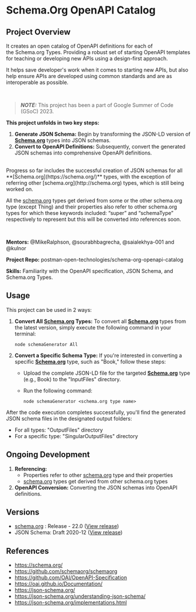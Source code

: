 
# Schema.Org OpenAPI Catalog
## Project Overview
It creates an open catalog of OpenAPI definitions for each of the Schema.org Types. Providing a robust set of starting OpenAPI templates for teaching or developing new APIs using a design-first approach. 

It helps save developer's work when it comes to starting new APIs, but also help ensure APIs are developed using common standards and are as interoperable as possible.

<br/>


> **_NOTE:_** This project has been a part of Google Summer of Code (GSoC) 2023.

**This project unfolds in two key steps:**

1. **Generate JSON Schema:** Begin by transforming the JSON-LD version of **[Schema.org](https://schema.org/)** types into JSON schemas.
2. **Convert to OpenAPI Definitions:** Subsequently, convert the generated JSON schemas into comprehensive OpenAPI definitions.

<br/>
Progress so far includes the successful creation of JSON schemas for all **[Schema.org](https://schema.org/)** types, with the exception of referring other [schema.org](http://schema.org) types, which is still being worked on. 

All the [schema.org](http://schema.org) types get derived from some or the other schema.org type (except Thing) and their properties also refer to other schema.org types for which these keywords included: “super” and “schemaType” respectively to represent but this will be converted into references soon.

<br/>

**Mentors:** @MikeRalphson, @sourabhbagrecha, @saialekhya-001 and @kulnor

**Project Repo:** postman-open-technologies/schema-org-openapi-catalog

**Skills:** Familiarity with the OpenAPI specification, JSON Schema, and Schema.org Types.


## Usage
This project can be used in 2 ways:

1. **Convert All [Schema.org](https://schema.org/) Types:** To convert all **[Schema.org](https://schema.org/)** types from the latest version, simply execute the following command in your terminal:
    
    ```
    node schemaGenerator All
    
    ```
    
2. **Convert a Specific Schema Type:** If you're interested in converting a specific **[Schema.org](https://schema.org/)** type, such as "Book," follow these steps:
    *  Upload the complete JSON-LD file for the targeted **[Schema.org](https://schema.org/)** type (e.g., Book) to the "InputFiles" directory.
    *  Run the following command:
        
        ```
        node schemaGenerator <schema.org type name>
        
        ```
        

After the code execution completes successfully, you'll find the generated JSON schema files in the designated output folders:

- For all types: "OutputFiles" directory
- For a specific type: "SingularOutputFiles" directory



## Ongoing Development
1. **Referencing:** 
    * Properties refer to other [schema.org](http://schema.org) type and their properties 
    * [schema.org](http://schema.org) types get derived from other schema.org types
2. **OpenAPI Conversion:** Converting the JSON schemas into OpenAPI definitions.



## Versions
- [schema.org](http://schema.org) : Release - 22.0 ([View release](https://github.com/schemaorg/schemaorg/blob/main/data/releases/22.0/schemaorg-current-https.jsonld))
- JSON Schema: Draft 2020-12 ([View release](https://json-schema.org/specification-links.html#:~:text=Published))


## References
* https://schema.org/
* https://github.com/schemaorg/schemaorg
* https://github.com/OAI/OpenAPI-Specification
* https://oai.github.io/Documentation/
* https://json-schema.org/
* https://json-schema.org/understanding-json-schema/
* https://json-schema.org/implementations.html




## 

